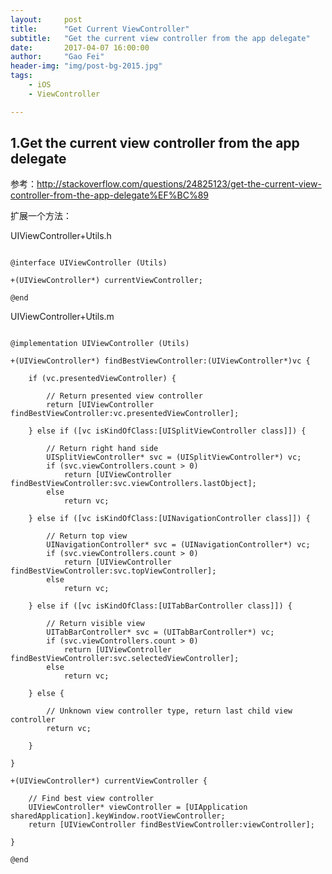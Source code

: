```yaml
---
layout:     post
title:      "Get Current ViewController"
subtitle:   "Get the current view controller from the app delegate"
date:       2017-04-07 16:00:00
author:     "Gao Fei"
header-img: "img/post-bg-2015.jpg"
tags:
    - iOS
    - ViewController

---
```


## 1.Get the current view controller from the app delegate

参考：http://stackoverflow.com/questions/24825123/get-the-current-view-controller-from-the-app-delegate%EF%BC%89

扩展一个方法：

UIViewController+Utils.h
```#import <UIKit/UIKit.h>

@interface UIViewController (Utils)

+(UIViewController*) currentViewController;

@end
```
UIViewController+Utils.m

```#import "UIViewController+Utils.h"

@implementation UIViewController (Utils)

+(UIViewController*) findBestViewController:(UIViewController*)vc {

    if (vc.presentedViewController) {

        // Return presented view controller
        return [UIViewController findBestViewController:vc.presentedViewController];

    } else if ([vc isKindOfClass:[UISplitViewController class]]) {

        // Return right hand side
        UISplitViewController* svc = (UISplitViewController*) vc;
        if (svc.viewControllers.count > 0)
            return [UIViewController findBestViewController:svc.viewControllers.lastObject];
        else
            return vc;

    } else if ([vc isKindOfClass:[UINavigationController class]]) {

        // Return top view
        UINavigationController* svc = (UINavigationController*) vc;
        if (svc.viewControllers.count > 0)
            return [UIViewController findBestViewController:svc.topViewController];
        else
            return vc;

    } else if ([vc isKindOfClass:[UITabBarController class]]) {

        // Return visible view
        UITabBarController* svc = (UITabBarController*) vc;
        if (svc.viewControllers.count > 0)
            return [UIViewController findBestViewController:svc.selectedViewController];
        else
            return vc;

    } else {

        // Unknown view controller type, return last child view controller
        return vc;

    }

}

+(UIViewController*) currentViewController {

    // Find best view controller
    UIViewController* viewController = [UIApplication sharedApplication].keyWindow.rootViewController;
    return [UIViewController findBestViewController:viewController];

}

@end
```





